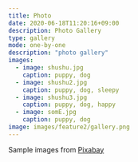 ```yaml
---
title: Photo
date: 2020-06-18T11:20:16+09:00
description: Photo Gallery
type: gallery
mode: one-by-one
description: "photo gallery"
images:
  - image: shushu.jpg
    caption: puppy, dog
  - image: shushu2.jpg
    caption: puppy, dog, sleepy
  - image: shushu3.jpg
    caption: puppy, dog, happy
  - image: somE.jpg
    caption: puppy, dog
image: images/feature2/gallery.png
---
```


Sample images from [Pixabay](https://pixabay.com)
